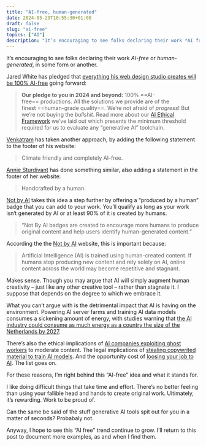 ```yaml
---
title: "AI-free, human-generated"
date: 2024-05-29T10:55:30+01:00
draft: false
slug: "ai-free"
topics: ["AI"]
description: "It’s encouraging to see folks declaring their work *AI free* or *human-generated*, in some form or another."
---
```


It’s encouraging to see folks declaring their work *AI-free* or *human-generated*, in some form or another.

Jared White has pledged that [everything his web design studio creates will be 100% AI-free](https://www.whitefusion.studio/#stop-publicizing-progress-without-committing-to-ethics) going forward:

> **Our pledge to you in 2024 and beyond:** 100% ==AI-free== productions. All the solutions we provide are of the finest ==human-grade quality==. We’re not afraid of _progress_! But we’re not buying the _bullshit_. Read more about our [AI Ethical Framework](https://www.whitefusion.studio/ai-ethics) we’ve laid out which presents the minimum threshold required for us to evaluate any “generative AI” toolchain.

[Venkatram](https://vhbelvadi.com/) has taken another approach, by adding the following statement to the footer of his website:

> Climate friendly and completely AI-free.

[Annie Sturdivant](https://weblog.anniegreens.lol/) has done something similar, also adding a statement in the footer of her website:

> Handcrafted by a human.

[Not by AI](https://notbyai.fyi/) takes this idea a step further by offering a “produced by a human” badge that you can add to your work. You’ll qualify as long as your work isn‘t generated by AI or at least 90% of it is created by humans.

> “Not By AI badges are created to encourage more humans to produce original content and help users identify human-generated content.” 

According the the [Not by AI](https://notbyai.fyi/) website, this is important because:

> Artificial Intelligence (AI) is trained using human-created content. If humans stop producing new content and rely solely on AI, online content across the world may become repetitive and stagnant.

Makes sense. Though you may argue that AI will simply augment human creativity – just like any other creative tool – rather than stagnate it. I suppose that depends on the degree to which we embrace it.

What you can’t argue with is the detrimental impact that AI is having on the environment. Powering AI server farms and training AI data models consumes a sickening amount of energy, with studies warning that [the AI industry could consume as much energy as a country the size of the Netherlands by 2027](https://www.bbc.co.uk/news/technology-67053139).

There’s also the ethical implications of [AI companies exploiting ghost workers](https://english.elpais.com/economy-and-business/2024-01-01/the-hidden-labor-force-behind-chatgpt-the-drama-of-the-ghost-workers.html) to moderate content. The legal implications of [stealing copywrited material to train AI models](https://www.theguardian.com/technology/2024/jan/08/ai-tools-chatgpt-copyrighted-material-openai). And the opportunity cost of [loosing your job to AI](https://www.theguardian.com/technology/2024/mar/27/ai-apocalypse-could-take-away-almost-8m-jobs-in-uk-says-report). The list goes on.

For these reasons, I’m right behind this “AI-free” idea and what it stands for. 

I like doing difficult things that take time and effort. There’s no better feeling than using your fallible head and hands to create original work. Ultimately, it’s rewarding. Work to be proud of. 

Can the same be said of the stuff generative AI tools spit out for you in a matter of seconds? Probabaly not.

Anyway, I hope to see this “AI free” trend continue to grow. I’ll return to this post to document more examples, as and when I find them.